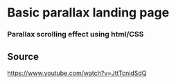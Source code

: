 # Basic parallax landing page

### Parallax scrolling effect using html/CSS

## Source
https://www.youtube.com/watch?v=JttTcnidSdQ
